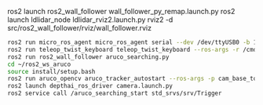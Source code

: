 ros2 launch ros2_wall_follower wall_follower_py_remap.launch.py 
ros2 launch ldlidar_node ldlidar_rviz2.launch.py
rviz2 -d src/ros2_wall_follower/rviz/wall_follower.rviz 

```bash
ros2 run micro_ros_agent micro_ros_agent serial --dev /dev/ttyUSB0 -b 115200
ros2 run teleop_twist_keyboard teleop_twist_keyboard --ros-args -r /cmd_vel:=/cmd_vel_nav
ros2 run ros2_wall_follower aruco_searching.py 
cd ~/ros2_ws_aruco
source install/setup.bash
ros2 run aruco_opencv aruco_tracker_autostart --ros-args -p cam_base_topic:=oak/rgb/image_raw -p marker_size:=0.15 -p marker_dict:=ARUCO_ORIGINAL
ros2 launch depthai_ros_driver camera.launch.py 
ros2 service call /aruco_searching_start std_srvs/srv/Trigger
```